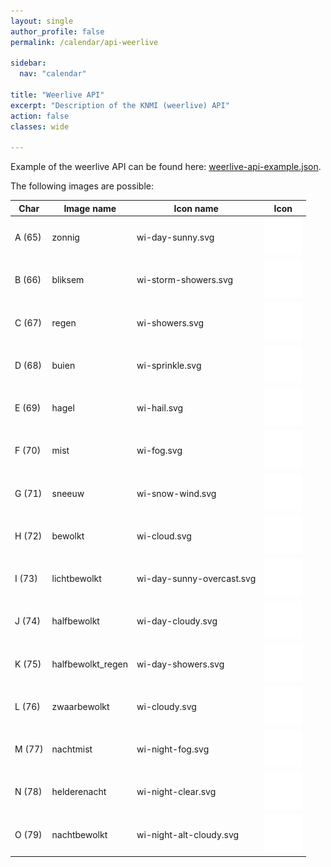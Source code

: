 ```yaml
---
layout: single
author_profile: false
permalink: /calendar/api-weerlive

sidebar:
  nav: "calendar"

title: "Weerlive API"
excerpt: "Description of the KNMI (weerlive) API"
action: false
classes: wide

---
```

Example of the weerlive API can be found here: [weerlive-api-example.json](/assets/tables/calendar/weerlive-api-example.json).

The following images are possible:

|Char|Image name|Icon name|Icon|
|----|----------|---------|----|
|A (65)|zonnig|wi-day-sunny.svg|![](/assets/images/calendar/wi-day-sunny.svg)|
|B (66)|bliksem|wi-storm-showers.svg|![](/assets/images/calendar/wi-storm-showers.svg)|
|C (67)|regen|wi-showers.svg|![](/assets/images/calendar/wi-showers.svg)|
|D (68)|buien|wi-sprinkle.svg|![](/assets/images/calendar/wi-sprinkle.svg)|
|E (69)|hagel|wi-hail.svg|![](/assets/images/calendar/wi-hail.svg)|
|F (70)|mist|wi-fog.svg|![](/assets/images/calendar/wi-fog.svg)|
|G (71)|sneeuw|wi-snow-wind.svg|![](/assets/images/calendar/wi-snow-wind.svg)|
|H (72)|bewolkt|wi-cloud.svg|![](/assets/images/calendar/wi-cloud.svg)|
|I (73)|lichtbewolkt|wi-day-sunny-overcast.svg|![](/assets/images/calendar/wi-day-sunny-overcast.svg)|
|J (74)|halfbewolkt|wi-day-cloudy.svg|![](/assets/images/calendar/wi-day-cloudy.svg)|
|K (75)|halfbewolkt_regen|wi-day-showers.svg|![](/assets/images/calendar/wi-day-showers.svg)|
|L (76)|zwaarbewolkt|wi-cloudy.svg|![](/assets/images/calendar/wi-cloudy.svg)|
|M (77)|nachtmist|wi-night-fog.svg|![](/assets/images/calendar/wi-night-fog.svg)|
|N (78)|helderenacht|wi-night-clear.svg|![](/assets/images/calendar/wi-night-clear.svg)|
|O (79)|nachtbewolkt|wi-night-alt-cloudy.svg|![](/assets/images/calendar/wi-night-alt-cloudy.svg)|
